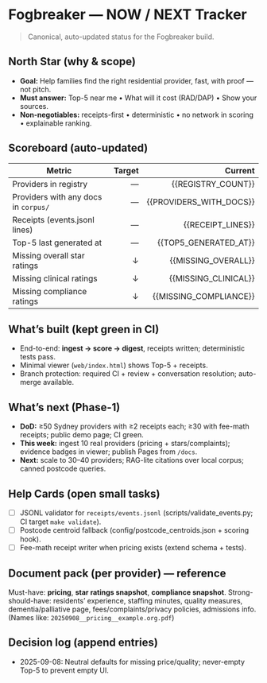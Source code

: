 # Fogbreaker — NOW / NEXT Tracker

> Canonical, auto-updated status for the Fogbreaker build.

## North Star (why & scope)
- **Goal:** Help families find the right residential provider, fast, with proof — not pitch.
- **Must answer:** Top-5 near me • What will it cost (RAD/DAP) • Show your sources.
- **Non-negotiables:** receipts-first • deterministic • no network in scoring • explainable ranking.

## Scoreboard (auto-updated)
| Metric | Target | Current |
|---|---:|---:|
| Providers in registry | — | {{REGISTRY_COUNT}} |
| Providers with any docs in `corpus/` | — | {{PROVIDERS_WITH_DOCS}} |
| Receipts (events.jsonl lines) | — | {{RECEIPT_LINES}} |
| Top-5 last generated at | — | {{TOP5_GENERATED_AT}} |
| Missing overall star ratings | ↓ | {{MISSING_OVERALL}} |
| Missing clinical ratings | ↓ | {{MISSING_CLINICAL}} |
| Missing compliance ratings | ↓ | {{MISSING_COMPLIANCE}} |

## What’s built (kept green in CI)
- End-to-end: **ingest → score → digest**, receipts written; deterministic tests pass.
- Minimal viewer (`web/index.html`) shows Top-5 + receipts.
- Branch protection: required CI + review + conversation resolution; auto-merge available.

## What’s next (Phase-1)
- **DoD:** ≥50 Sydney providers with ≥2 receipts each; ≥30 with fee-math receipts; public demo page; CI green.
- **This week:** ingest 10 real providers (pricing + stars/complaints); evidence badges in viewer; publish Pages from `/docs`.
- **Next:** scale to 30–40 providers; RAG-lite citations over local corpus; canned postcode queries.

## Help Cards (open small tasks)
- [ ] JSONL validator for `receipts/events.jsonl` (scripts/validate_events.py; CI target `make validate`).
- [ ] Postcode centroid fallback (config/postcode_centroids.json + scoring hook).
- [ ] Fee-math receipt writer when pricing exists (extend schema + tests).

## Document pack (per provider) — reference
Must-have: **pricing**, **star ratings snapshot**, **compliance snapshot**. Strong-should-have: residents’ experience, staffing minutes, quality measures, dementia/palliative page, fees/complaints/privacy policies, admissions info.
(Names like: `20250908__pricing__example.org.pdf`)

## Decision log (append entries)
- 2025-09-08: Neutral defaults for missing price/quality; never-empty Top-5 to prevent empty UI.


